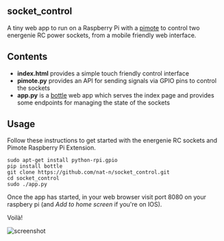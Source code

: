 socket_control
--------------

A tiny web app to run on a Raspberry Pi with a
[pimote](https://energenie4u.co.uk/index.php/catalogue/product/ENER002-2PI) to
control two energenie RC power sockets, from a mobile friendly web interface.

## Contents

- **index.html** provides a simple touch friendly control interface
- **pimote.py** provides an API for sending signals via GPIO pins to control
  the sockets
- **app.py** is a [bottle](http://bottlepy.org/docs/dev/index.html) web app
  which serves the index page and provides some endpoints for managing the state
  of the sockets

## Usage

Follow these instructions to get started with the energenie RC sockets and
Pimote Raspberry Pi Extension.

    sudo apt-get install python-rpi.gpio
    pip install bottle
    git clone https://github.com/nat-n/socket_control.git
    cd socket_control
    sudo ./app.py

Once the app has started, in your web browser visit port 8080 on your raspbery
pi (and *Add to home screen* if you're on IOS).

Voilà!

![screenshot](https://raw.githubusercontent.com/nat-n/socket_control/master/screenshot.PNG)
